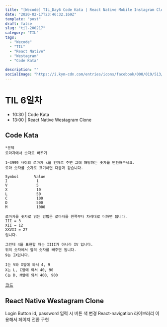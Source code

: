```yaml
---
title: "[Wecode] TIL_Day6 Code Kata | React Native Mobile Instagram Clone"
date: "2020-02-17T23:46:32.169Z"
template: "post"
draft: false
slug: "til-200217"
category: "TIL"
tags:
  - "Wecode"
  - "TIL"
  - "React Native"
  - "Westagram"
  - "Code Kata"
  
description: ""
socialImage: "https://i.kym-cdn.com/entries/icons/facebook/000/019/513/til.jpg"
---
```

<!-- ![workflow](/media/react-logo.png) -->
# TIL 6일차
- 10:30 | Code Kata
- 13:00 | React Native Westagram Clone

## Code Kata
```
*문제
로마자에서 숫자로 바꾸기

1~3999 사이의 로마자 s를 인자로 주면 그에 해당하는 숫자를 반환해주세요.
로마 숫자를 숫자로 표기하면 다음과 같습니다.

Symbol       Value
I             1
V             5
X             10
L             50
C             100
D             500
M             1000

로마자를 숫자로 읽는 방법은 로마자를 왼쪽부터 차례대로 더하면 됩니다.
III = 3
XII = 12
XXVII = 27
입니다.

그런데 4를 표현할 때는 IIII가 아니라 IV 입니다.
뒤의 숫자에서 앞의 숫자를 빼주면 됩니다. 
9는 IX입니다.

I는 V와 X앞에 와서 4, 9
X는 L, C앞에 와서 40, 90
C는 D, M앞에 와서 400, 900 
```
[코드](https://github.com/DanSJKim/code-kata/blob/master/week2-day1.js)

## React Native Westagram Clone
Login Button id, password 입력 시 버튼 색 변경
React-navigation 라이브러리 이용해서 페이지 전환 구현
